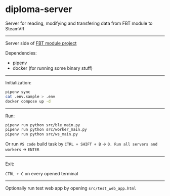 # diploma-server
Server for reading, modifying and transfering data from FBT module to SteamVR

---

Server side of [FBT module project](https://github.com/rostok2112/diploma)

Dependencies:
- pipenv
- docker (for running some binary stuff)

---

Initialization:

```bash
pipenv sync
cat .env.sample > .env
docker compose up -d
```

---

Run:

```bash
pipenv run python src/ble_main.py
pipenv run python src/worker_main.py
pipenv run python src/ws_main.py
```

Or run `VS code` build task by `CTRL + SHIFT + B` -> `0. Run all servers and workers` -> `ENTER`

---

Exit:

`CTRL + C` on every opened terminal

---

Optionally run test web app by opening `src/test_web_app.html`
